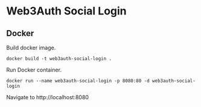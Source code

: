 # Web3Auth Social Login

## Docker

Build docker image.
```shell
docker build -t web3auth-social-login .
```

Run Docker container.
```shell
docker run --name web3auth-social-login -p 8080:80 -d web3auth-social-login
```

Navigate to http://localhost:8080